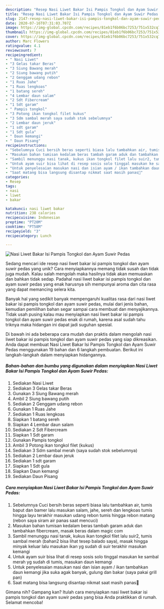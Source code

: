 ```yaml
---
description: "Resep Nasi Liwet Bakar Isi Pampis Tongkol dan Ayam Suwir Pedas Anti Gagal"
title: "Resep Nasi Liwet Bakar Isi Pampis Tongkol dan Ayam Suwir Pedas Anti Gagal"
slug: 2147-resep-nasi-liwet-bakar-isi-pampis-tongkol-dan-ayam-suwir-pedas-anti-gagal
date: 2020-07-16T07:31:03.707Z
image: https://img-global.cpcdn.com/recipes/81eb1f6b06bc7253/751x532cq70/nasi-liwet-bakar-isi-pampis-tongkol-dan-ayam-suwir-pedas-foto-resep-utama.jpg
thumbnail: https://img-global.cpcdn.com/recipes/81eb1f6b06bc7253/751x532cq70/nasi-liwet-bakar-isi-pampis-tongkol-dan-ayam-suwir-pedas-foto-resep-utama.jpg
cover: https://img-global.cpcdn.com/recipes/81eb1f6b06bc7253/751x532cq70/nasi-liwet-bakar-isi-pampis-tongkol-dan-ayam-suwir-pedas-foto-resep-utama.jpg
author: Marc Flowers
ratingvalue: 4.1
reviewcount: 7
recipeingredient:
- " Nasi Liwet"
- "3 Gelas takar Beras"
- "3 Siung Bawang merah"
- "2 Siung bawang putih"
- "2 Genggam udang rebon"
- "1 Ruas Jahe"
- "1 Ruas lengkoas"
- "1 batang sereh"
- "4 Lembar daun salam"
- "2 Sdt Fibercream"
- "1 Sdt garam"
- " Pampis tongkol"
- "3 Potong ikan tongkol filet kukus"
- "3 Sdm sambal merah saya sudah stok sebelumnya"
- "2 Lembar daun jeruk"
- "1 sdt garam"
- "1 Sdt gula"
- " Daun kemangi"
- " Daun Pisang"
recipeinstructions:
- "Sebelumnya Cuci bersih beras seperti biasa lalu tambahkan air, tumis baput dan bamer lalu masukan salam, jahe, sereh dan lengkoas tumis hingga layu terakhir masukan udang rebon tumis hingga rebon matang (rebon saya siram air panas saat mencuci)"
- "Masukan bahan tumisan kedalam beras tambah garam aduk dan tambahkan fibercream, masak beras dalam magic com"
- "Sambil menunggu nasi tanak, kukus ikan tongkol filet lalu suir2, tumis sambal merah (bahan2 bisa lihat tesep balado saya), masak hingga minyak keluar lalu masukan ikan yg sudah di suir terakhir masukan kemangi"
- "Untuk ayam suir bisa lihat di resep sosis solo tinggal masukan ke sambal merah yg sudah di tumis, masukan daun kemangi"
- "Untuk penyelesaian masukan nasi dan isian ayam / ikan tambahkan daun kemangi jika suka agak banyak, gulung dan bakar (saya pakai grill pan)"
- "Saat matang bisa langsung disantap nikmat saat masih panas🤤"
categories:
- Resep
tags:
- nasi
- liwet
- bakar

katakunci: nasi liwet bakar 
nutrition: 238 calories
recipecuisine: Indonesian
preptime: "PT20M"
cooktime: "PT58M"
recipeyield: "3"
recipecategory: Lunch

---
```



![Nasi Liwet Bakar Isi Pampis Tongkol dan Ayam Suwir Pedas](https://img-global.cpcdn.com/recipes/81eb1f6b06bc7253/751x532cq70/nasi-liwet-bakar-isi-pampis-tongkol-dan-ayam-suwir-pedas-foto-resep-utama.jpg)

Sedang mencari ide resep nasi liwet bakar isi pampis tongkol dan ayam suwir pedas yang unik? Cara menyiapkannya memang tidak susah dan tidak juga mudah. Kalau salah mengolah maka hasilnya tidak akan memuaskan dan bahkan tidak sedap. Padahal nasi liwet bakar isi pampis tongkol dan ayam suwir pedas yang enak harusnya sih mempunyai aroma dan cita rasa yang dapat memancing selera kita.



Banyak hal yang sedikit banyak mempengaruhi kualitas rasa dari nasi liwet bakar isi pampis tongkol dan ayam suwir pedas, mulai dari jenis bahan, kemudian pemilihan bahan segar sampai cara membuat dan menyajikannya. Tidak usah pusing kalau mau menyiapkan nasi liwet bakar isi pampis tongkol dan ayam suwir pedas enak di rumah, karena asal sudah tahu triknya maka hidangan ini dapat jadi suguhan spesial.


Di bawah ini ada beberapa cara mudah dan praktis dalam mengolah nasi liwet bakar isi pampis tongkol dan ayam suwir pedas yang siap dikreasikan. Anda dapat membuat Nasi Liwet Bakar Isi Pampis Tongkol dan Ayam Suwir Pedas menggunakan 19 bahan dan 6 langkah pembuatan. Berikut ini langkah-langkah dalam menyiapkan hidangannya.

<!--inarticleads1-->

##### Bahan-bahan dan bumbu yang digunakan dalam menyiapkan Nasi Liwet Bakar Isi Pampis Tongkol dan Ayam Suwir Pedas:

1. Sediakan  Nasi Liwet
1. Sediakan 3 Gelas takar Beras
1. Gunakan 3 Siung Bawang merah
1. Ambil 2 Siung bawang putih
1. Sediakan 2 Genggam udang rebon
1. Gunakan 1 Ruas Jahe
1. Sediakan 1 Ruas lengkoas
1. Siapkan 1 batang sereh
1. Siapkan 4 Lembar daun salam
1. Sediakan 2 Sdt Fibercream
1. Siapkan 1 Sdt garam
1. Gunakan  Pampis tongkol
1. Ambil 3 Potong ikan tongkol filet (kukus)
1. Sediakan 3 Sdm sambal merah (saya sudah stok sebelumnya)
1. Sediakan 2 Lembar daun jeruk
1. Sediakan 1 sdt garam
1. Siapkan 1 Sdt gula
1. Siapkan  Daun kemangi
1. Sediakan  Daun Pisang




<!--inarticleads2-->

##### Cara menyiapkan Nasi Liwet Bakar Isi Pampis Tongkol dan Ayam Suwir Pedas:

1. Sebelumnya Cuci bersih beras seperti biasa lalu tambahkan air, tumis baput dan bamer lalu masukan salam, jahe, sereh dan lengkoas tumis hingga layu terakhir masukan udang rebon tumis hingga rebon matang (rebon saya siram air panas saat mencuci)
1. Masukan bahan tumisan kedalam beras tambah garam aduk dan tambahkan fibercream, masak beras dalam magic com
1. Sambil menunggu nasi tanak, kukus ikan tongkol filet lalu suir2, tumis sambal merah (bahan2 bisa lihat tesep balado saya), masak hingga minyak keluar lalu masukan ikan yg sudah di suir terakhir masukan kemangi
1. Untuk ayam suir bisa lihat di resep sosis solo tinggal masukan ke sambal merah yg sudah di tumis, masukan daun kemangi
1. Untuk penyelesaian masukan nasi dan isian ayam / ikan tambahkan daun kemangi jika suka agak banyak, gulung dan bakar (saya pakai grill pan)
1. Saat matang bisa langsung disantap nikmat saat masih panas🤤




Gimana nih? Gampang kan? Itulah cara menyiapkan nasi liwet bakar isi pampis tongkol dan ayam suwir pedas yang bisa Anda praktikkan di rumah. Selamat mencoba!
